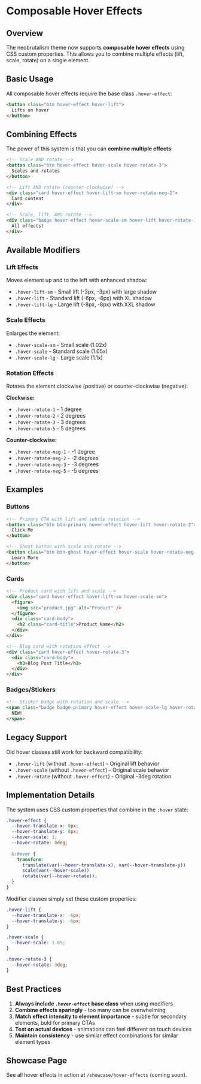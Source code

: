 # Composable Hover Effects

## Overview

The neobrutalism theme now supports **composable hover effects** using CSS custom properties. This allows you to combine multiple effects (lift, scale, rotate) on a single element.

## Basic Usage

All composable hover effects require the base class `.hover-effect`:

```html
<button class="btn hover-effect hover-lift">
  Lifts on hover
</button>
```

## Combining Effects

The power of this system is that you can **combine multiple effects**:

```html
<!-- Scale AND rotate -->
<button class="btn hover-effect hover-scale hover-rotate-3">
  Scales and rotates
</button>

<!-- Lift AND rotate (counter-clockwise) -->
<div class="card hover-effect hover-lift-sm hover-rotate-neg-2">
  Card content
</div>

<!-- Scale, lift, AND rotate -->
<div class="badge hover-effect hover-scale-sm hover-lift hover-rotate-1">
  All effects!
</div>
```

## Available Modifiers

### Lift Effects
Moves element up and to the left with enhanced shadow:

- `.hover-lift-sm` - Small lift (-3px, -3px) with large shadow
- `.hover-lift` - Standard lift (-6px, -6px) with XL shadow
- `.hover-lift-lg` - Large lift (-8px, -8px) with XXL shadow

### Scale Effects
Enlarges the element:

- `.hover-scale-sm` - Small scale (1.02x)
- `.hover-scale` - Standard scale (1.05x)
- `.hover-scale-lg` - Large scale (1.1x)

### Rotation Effects
Rotates the element clockwise (positive) or counter-clockwise (negative):

**Clockwise:**
- `.hover-rotate-1` - 1 degree
- `.hover-rotate-2` - 2 degrees
- `.hover-rotate-3` - 3 degrees
- `.hover-rotate-5` - 5 degrees

**Counter-clockwise:**
- `.hover-rotate-neg-1` - -1 degree
- `.hover-rotate-neg-2` - -2 degrees
- `.hover-rotate-neg-3` - -3 degrees
- `.hover-rotate-neg-5` - -5 degrees

## Examples

### Buttons

```html
<!-- Primary CTA with lift and subtle rotation -->
<button class="btn btn-primary hover-effect hover-lift hover-rotate-2">
  Click Me
</button>

<!-- Ghost button with scale and rotate -->
<button class="btn btn-ghost hover-effect hover-scale hover-rotate-neg-1">
  Learn More
</button>
```

### Cards

```html
<!-- Product card with lift and scale -->
<div class="card hover-effect hover-lift-sm hover-scale-sm">
  <figure>
    <img src="product.jpg" alt="Product" />
  </figure>
  <div class="card-body">
    <h2 class="card-title">Product Name</h2>
  </div>
</div>

<!-- Blog card with rotation effect -->
<div class="card hover-effect hover-rotate-3">
  <div class="card-body">
    <h3>Blog Post Title</h3>
  </div>
</div>
```

### Badges/Stickers

```html
<!-- Sticker badge with rotation and scale -->
<span class="badge badge-primary hover-effect hover-scale-lg hover-rotate-5">
  NEW!
</span>
```

## Legacy Support

Old hover classes still work for backward compatibility:

- `.hover-lift` (without `.hover-effect`) - Original lift behavior
- `.hover-scale` (without `.hover-effect`) - Original scale behavior
- `.hover-rotate` (without `.hover-effect`) - Original -3deg rotation

## Implementation Details

The system uses CSS custom properties that combine in the `:hover` state:

```css
.hover-effect {
  --hover-translate-x: 0px;
  --hover-translate-y: 0px;
  --hover-scale: 1;
  --hover-rotate: 0deg;
  
  &:hover {
    transform: 
      translate(var(--hover-translate-x), var(--hover-translate-y)) 
      scale(var(--hover-scale)) 
      rotate(var(--hover-rotate));
  }
}
```

Modifier classes simply set these custom properties:

```css
.hover-lift { 
  --hover-translate-x: -6px;
  --hover-translate-y: -6px;
}

.hover-scale { 
  --hover-scale: 1.05;
}

.hover-rotate-3 { 
  --hover-rotate: 3deg;
}
```

## Best Practices

1. **Always include `.hover-effect` base class** when using modifiers
2. **Combine effects sparingly** - too many can be overwhelming
3. **Match effect intensity to element importance** - subtle for secondary elements, bold for primary CTAs
4. **Test on actual devices** - animations can feel different on touch devices
5. **Maintain consistency** - use similar effect combinations for similar element types

## Showcase Page

See all hover effects in action at `/showcase/hover-effects` (coming soon).
